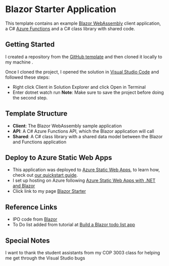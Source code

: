 # Blazor Starter Application

This template contains an example [Blazor WebAssembly](https://docs.microsoft.com/aspnet/core/blazor/?view=aspnetcore-3.1#blazor-webassembly) client application, a C# [Azure Functions](https://docs.microsoft.com/azure/azure-functions/functions-overview) and a C# class library with shared code.

## Getting Started

I created a repository from the [GitHub template](https://docs.github.com/en/enterprise/2.22/user/github/creating-cloning-and-archiving-repositories/creating-a-repository-from-a-template) and then cloned it locally to my machine .

Once I cloned the project, I opened the solution in [Visual Studio Code](https://code.visualstudio.com/) and followed these steps:

- Right click Client in Solution Explorer and click Open in Terminal
- Enter dotnet watch run
    **Note**: Make sure to save the project before doing the second step.

## Template Structure

- **Client**: The Blazor WebAssembly sample application
- **API**: A C# Azure Functions API, which the Blazor application will call
- **Shared**: A C# class library with a shared data model between the Blazor and Functions application

## Deploy to Azure Static Web Apps

- This application was deployed to [Azure Static Web Apps](https://docs.microsoft.com/azure/static-web-apps), to learn how, check out [our quickstart guide](https://aka.ms/blazor-swa/quickstart).
- I set up hosting on Azure following [Azure Static Web Apps with .NET and Blazor](https://devblogs.microsoft.com/aspnet/azure-static-web-apps-with-blazor/)
- Click link to my page [Blazor Starter](https://happy-bush-0d23c6310.azurestaticapps.net)

## Reference Links

- IPO code from [Blazor](https://sites.google.com/site/profvanselow/programming/languages/c_1/blazor)
- To Do list added from tutorial at [Build a Blazor todo list app](https://docs.microsoft.com/en-us/aspnet/core/tutorials/build-a-blazor-app)

## Special Notes

I want to thank the student assistants from my COP 3003 class for helping me get through the Visual Studio bugs
